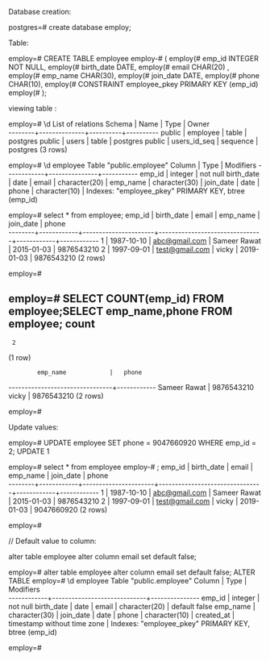 Database creation:

postgres=# create database employ;

Table:

employ=# CREATE TABLE employee
employ-# (
employ(#    emp_id INTEGER NOT NULL,
employ(#    birth_date DATE,
employ(#    email CHAR(20) ,    
employ(#    emp_name CHAR(30),
employ(#    join_date DATE,
employ(#    phone CHAR(10),
employ(#    CONSTRAINT employee_pkey PRIMARY KEY (emp_id)
employ(# );

viewing table :

employ=# \d
              List of relations
 Schema |     Name     |   Type   |  Owner   
--------+--------------+----------+----------
 public | employee     | table    | postgres
 public | users        | table    | postgres
 public | users_id_seq | sequence | postgres
(3 rows)


employ=# \d employee
        Table "public.employee"
   Column   |     Type      | Modifiers 
------------+---------------+-----------
 emp_id     | integer       | not null
 birth_date | date          | 
 email      | character(20) | 
 emp_name   | character(30) | 
 join_date  | date          | 
 phone      | character(10) | 
Indexes:
    "employee_pkey" PRIMARY KEY, btree (emp_id)


employ=# select * from employee;
 emp_id | birth_date |        email         |            emp_name            | join_date  |   phone    
--------+------------+----------------------+--------------------------------+------------+------------
      1 | 1987-10-10 | abc@gmail.com        | Sameer Rawat                   | 2015-01-03 | 9876543210
      2 | 1997-09-01 | test@gmail.com       | vicky                          | 2019-01-03 | 9876543210
(2 rows)

employ=#

employ=# SELECT COUNT(emp_id) FROM employee;SELECT emp_name,phone FROM employee;
 count 
-------
     2
(1 row)

            emp_name            |   phone    
--------------------------------+------------
 Sameer Rawat                   | 9876543210
 vicky                          | 9876543210
(2 rows)

employ=# 


Update values:

employ=# UPDATE employee SET phone = 9047660920 WHERE emp_id = 2;
UPDATE 1

employ=# select * from employee 
employ-# ;
 emp_id | birth_date |        email         |            emp_name            | join_date  |   phone    
--------+------------+----------------------+--------------------------------+------------+------------
      1 | 1987-10-10 | abc@gmail.com        | Sameer Rawat                   | 2015-01-03 | 9876543210
      2 | 1997-09-01 | test@gmail.com       | vicky                          | 2019-01-03 | 9047660920
(2 rows)

employ=# 

// Default value to column:

alter table employee alter column email set default false;

employ=# alter table employee alter column email set default false;
ALTER TABLE
employ=# \d employee
                 Table "public.employee"
   Column   |            Type             |   Modifiers   
------------+-----------------------------+---------------
 emp_id     | integer                     | not null
 birth_date | date                        | 
 email      | character(20)               | default false
 emp_name   | character(30)               | 
 join_date  | date                        | 
 phone      | character(10)               | 
 created_at | timestamp without time zone | 
Indexes:
    "employee_pkey" PRIMARY KEY, btree (emp_id)

employ=#

